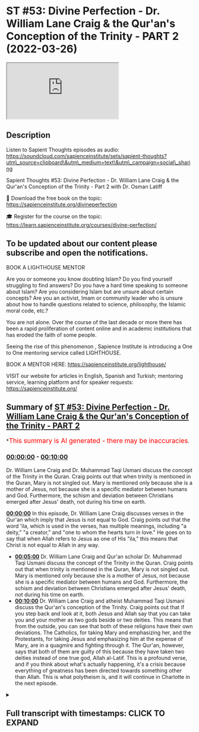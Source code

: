 # ST #53: Divine Perfection - Dr. William Lane Craig & the Qur'an's Conception of the Trinity - PART 2 (2022-03-26)

<iframe loading='lazy' src='https://www.youtube.com/embed/Nx_O-c8pYac'></iframe>

## Description

Listen to Sapient Thoughts episodes as audio: https://soundcloud.com/sapienceinstitute/sets/sapient-thoughts?utm\_source=clipboard\&utm\_medium=text\&utm\_campaign=social\_sharing

Sapient Thoughts #53: Divine Perfection - Dr. William Lane Craig & the Qur'an's Conception of the Trinity - Part 2 with Dr. Osman Latiff

📖 Download the free book on the topic: https://sapienceinstitute.org/divineperfection

🎓 Register for the course on the topic: https://learn.sapienceinstitute.org/courses/divine-perfection/

## To be updated about our content please subscribe and open the notifications.

BOOK A LIGHTHOUSE MENTOR

Are you or someone you know doubting Islam? Do you find yourself struggling to find answers?  Do you have a hard time speaking to someone about Islam?  Are you considering Islam but are unsure about certain concepts?  Are you an activist, Imam or community leader who is unsure about how to handle questions related to science, philosophy, the Islamic moral code, etc.?

You are not alone.  Over the course of the last decade or more there has been a rapid proliferation of content online and in academic institutions that has eroded the faith of some people.

Seeing the rise of  this phenomenon , Sapience Institute is introducing a One to One mentoring service called LIGHTHOUSE.

BOOK A MENTOR HERE: https://sapienceinstitute.org/lighthouse/

VISIT our website for articles in English, Spanish and Turkish; mentoring service, learning platform and for speaker requests: https://sapienceinstitute.org/

## Summary of [ST #53: Divine Perfection - Dr. William Lane Craig & the Qur'an's Conception of the Trinity - PART 2](https://www.youtube.com/watch?v=Nx_O-c8pYac)

\*<span style="color:red; font-size:125%">This summary is AI generated - there may be inaccuracies</span>.

### [00:00:00](https://www.youtube.com/watch?v=Nx_O-c8pYac\&t=0) - [00:10:00](https://www.youtube.com/watch?v=Nx_O-c8pYac\&t=600)

Dr. William Lane Craig and Dr. Muhammad Taqi Usmani discuss the concept of the Trinity in the Quran. Craig points out that when trinity is mentioned in the Quran, Mary is not singled out. Mary is mentioned only because she is a mother of Jesus, not because she is a specific mediator between humans and God. Furthermore, the schism and deviation between Christians emerged after Jesus' death, not during his time on earth.

**[00:00:00](https://www.youtube.com/watch?v=Nx_O-c8pYac\&t=0)** In this episode, Dr. William Lane Craig discusses verses in the Qur'an which imply that Jesus is not equal to God. Craig points out that the word 'ila, which is used in the verses, has multiple meanings, including "a deity," "a creator," and "one to whom the hearts turn in love." He goes on to say that when Allah refers to Jesus as one of His "ila," this means that Christ is not equal to Allah in any way.

*   **[00:05:00](https://www.youtube.com/watch?v=Nx_O-c8pYac\&t=300)**  Dr. William Lane Craig and Qur'an scholar Dr. Muhammad Taqi Usmani discuss the concept of the Trinity in the Quran. Craig points out that when trinity is mentioned in the Quran, Mary is not singled out. Mary is mentioned only because she is a mother of Jesus, not because she is a specific mediator between humans and God. Furthermore, the schism and deviation between Christians emerged after Jesus' death, not during his time on earth.
*   **[00:10:00](https://www.youtube.com/watch?v=Nx_O-c8pYac\&t=600)**  Dr. William Lane Craig and atheist Muhammad Taqi Usmani discuss the Qur'an's conception of the Trinity. Craig points out that if you step back and look at it, both Jesus and Allah say that you can take you and your mother as two gods beside or two deities. This means that from the outside, you can see that both of these religions have their own deviations. The Catholics, for taking Mary and emphasizing her, and the Protestants, for taking Jesus and emphasizing him at the expense of Mary, are in a quagmire and fighting through it. The Qur'an, however, says that both of them are guilty of this because they have taken two deities instead of one true god, Allah al-Latif. This is a profound verse, and if you think about what's actually happening, it's a crisis because everything of greatness has been directed towards something other than Allah. This is what polytheism is, and it will continue in Charlotte in the next episode.

<details><summary><h2>Full transcript with timestamps: CLICK TO EXPAND</h2></summary>

[0:00:06](https://youtu.be/Nx_O-c8pYac?t=6) assalamu alaikum welcome to sapient\
[0:00:07](https://youtu.be/Nx_O-c8pYac?t=7) force my name is and i'm of course\
[0:00:09](https://youtu.be/Nx_O-c8pYac?t=9) discussing my book my new book on divine\
[0:00:11](https://youtu.be/Nx_O-c8pYac?t=11) perfection christianity and islam on sin\
[0:00:13](https://youtu.be/Nx_O-c8pYac?t=13) and salvation\
[0:00:15](https://youtu.be/Nx_O-c8pYac?t=15) this is the third episode we've spoken\
[0:00:17](https://youtu.be/Nx_O-c8pYac?t=17) about number one the introduction behind\
[0:00:19](https://youtu.be/Nx_O-c8pYac?t=19) the book why the book the purpose behind\
[0:00:20](https://youtu.be/Nx_O-c8pYac?t=20) the book the great need of the book in\
[0:00:22](https://youtu.be/Nx_O-c8pYac?t=22) fact for all of us for muslims for even\
[0:00:24](https://youtu.be/Nx_O-c8pYac?t=24) our christian friends to understand\
[0:00:25](https://youtu.be/Nx_O-c8pYac?t=25) better understand their own faith and\
[0:00:27](https://youtu.be/Nx_O-c8pYac?t=27) the faith of islam and then we spoke\
[0:00:29](https://youtu.be/Nx_O-c8pYac?t=29) last episode about the first of dr\
[0:00:32](https://youtu.be/Nx_O-c8pYac?t=32) craig's arguments on the maximal\
[0:00:35](https://youtu.be/Nx_O-c8pYac?t=35) omniscience of allah he believes being\
[0:00:37](https://youtu.be/Nx_O-c8pYac?t=37) compromised by a misunderstanding in the\
[0:00:38](https://youtu.be/Nx_O-c8pYac?t=38) quran about the nature of the trinity as\
[0:00:41](https://youtu.be/Nx_O-c8pYac?t=41) christians perceive it or believe in it\
[0:00:44](https://youtu.be/Nx_O-c8pYac?t=44) we spoke about that last time we in fact\
[0:00:45](https://youtu.be/Nx_O-c8pYac?t=45) we went through the verses\
[0:00:48](https://youtu.be/Nx_O-c8pYac?t=48) fully quoted\
[0:00:49](https://youtu.be/Nx_O-c8pYac?t=49) that\
[0:00:50](https://youtu.be/Nx_O-c8pYac?t=50) craig and his missionary\
[0:00:52](https://youtu.be/Nx_O-c8pYac?t=52) colleagues and other apologists have\
[0:00:55](https://youtu.be/Nx_O-c8pYac?t=55) failed to cite and fail to understand\
[0:00:57](https://youtu.be/Nx_O-c8pYac?t=57) correctly\
[0:00:58](https://youtu.be/Nx_O-c8pYac?t=58) today inshallah in this episode we're\
[0:01:00](https://youtu.be/Nx_O-c8pYac?t=60) going to go through some key nuances and\
[0:01:02](https://youtu.be/Nx_O-c8pYac?t=62) details behind those verses so if you\
[0:01:04](https://youtu.be/Nx_O-c8pYac?t=64) recall therefore the first verse reads\
[0:01:06](https://youtu.be/Nx_O-c8pYac?t=66) when allah says to jesus son of mary\
[0:01:10](https://youtu.be/Nx_O-c8pYac?t=70) nasty\
[0:01:12](https://youtu.be/Nx_O-c8pYac?t=72) did you tell people to take you and your\
[0:01:14](https://youtu.be/Nx_O-c8pYac?t=74) mother as two d\
[0:01:16](https://youtu.be/Nx_O-c8pYac?t=76) as two deities besides allah now the\
[0:01:18](https://youtu.be/Nx_O-c8pYac?t=78) first point to mention is this the\
[0:01:20](https://youtu.be/Nx_O-c8pYac?t=80) meaning of the word\
[0:01:22](https://youtu.be/Nx_O-c8pYac?t=82) in this verse it's\
[0:01:23](https://youtu.be/Nx_O-c8pYac?t=83) meaning two ela's but what does ela\
[0:01:26](https://youtu.be/Nx_O-c8pYac?t=86) actually mean like when we say la ilaha\
[0:01:28](https://youtu.be/Nx_O-c8pYac?t=88) illallah there's no deity except allah\
[0:01:30](https://youtu.be/Nx_O-c8pYac?t=90) what does it actually mean\
[0:01:32](https://youtu.be/Nx_O-c8pYac?t=92) the first thing is is you have to\
[0:01:34](https://youtu.be/Nx_O-c8pYac?t=94) consider the meaning of the illah within\
[0:01:35](https://youtu.be/Nx_O-c8pYac?t=95) the quranic framework entirely what is\
[0:01:38](https://youtu.be/Nx_O-c8pYac?t=98) the quranic meaning of the word within\
[0:01:40](https://youtu.be/Nx_O-c8pYac?t=100) its own framework\
[0:01:42](https://youtu.be/Nx_O-c8pYac?t=102) in arabic means a deity for sure but it\
[0:01:45](https://youtu.be/Nx_O-c8pYac?t=105) doesn't always mean a creator as in\
[0:01:48](https://youtu.be/Nx_O-c8pYac?t=108) deity as in a creator like for example\
[0:01:49](https://youtu.be/Nx_O-c8pYac?t=109) if you say allah allah is our ila but\
[0:01:52](https://youtu.be/Nx_O-c8pYac?t=112) there are other references to illah in\
[0:01:54](https://youtu.be/Nx_O-c8pYac?t=114) the quran which don't indicate\
[0:01:56](https://youtu.be/Nx_O-c8pYac?t=116) like a\
[0:01:58](https://youtu.be/Nx_O-c8pYac?t=118) creator of the universe for example like\
[0:01:59](https://youtu.be/Nx_O-c8pYac?t=119) you find when we speak about allah\
[0:02:01](https://youtu.be/Nx_O-c8pYac?t=121) subhanahu wa\
[0:02:02](https://youtu.be/Nx_O-c8pYac?t=122) for example the verse in the quran says\
[0:02:07](https://youtu.be/Nx_O-c8pYac?t=127) have you seen him who took his own\
[0:02:09](https://youtu.be/Nx_O-c8pYac?t=129) desires as an ilam\
[0:02:11](https://youtu.be/Nx_O-c8pYac?t=131) consider him he took his own desires as\
[0:02:13](https://youtu.be/Nx_O-c8pYac?t=133) an ela as a deity doesn't mean therefore\
[0:02:15](https://youtu.be/Nx_O-c8pYac?t=135) his desires become a creator of the\
[0:02:17](https://youtu.be/Nx_O-c8pYac?t=137) universe but something that is an ela so\
[0:02:20](https://youtu.be/Nx_O-c8pYac?t=140) what does ela actually mean\
[0:02:22](https://youtu.be/Nx_O-c8pYac?t=142) the third theologian explains it\
[0:02:23](https://youtu.be/Nx_O-c8pYac?t=143) beautifully based in damascus he says\
[0:02:26](https://youtu.be/Nx_O-c8pYac?t=146) the ila is the one to which to whom\
[0:02:29](https://youtu.be/Nx_O-c8pYac?t=149) sorry to whom the hearts turn to in love\
[0:02:32](https://youtu.be/Nx_O-c8pYac?t=152) in reverence\
[0:02:37](https://youtu.be/Nx_O-c8pYac?t=157) that towards the heart the the one to\
[0:02:39](https://youtu.be/Nx_O-c8pYac?t=159) whom the hearts turn to in fair and\
[0:02:42](https://youtu.be/Nx_O-c8pYac?t=162) reverence in longing in supplication in\
[0:02:44](https://youtu.be/Nx_O-c8pYac?t=164) beseeching in praying in love in mercy\
[0:02:47](https://youtu.be/Nx_O-c8pYac?t=167) in fear in hope that is your illah that\
[0:02:50](https://youtu.be/Nx_O-c8pYac?t=170) is your deity that you're surrendering\
[0:02:52](https://youtu.be/Nx_O-c8pYac?t=172) your your will to\
[0:02:53](https://youtu.be/Nx_O-c8pYac?t=173) of course for muslims that is going to\
[0:02:55](https://youtu.be/Nx_O-c8pYac?t=175) be allah we turn only to allah in fair\
[0:02:58](https://youtu.be/Nx_O-c8pYac?t=178) in hope in reverence in exaltation in in\
[0:03:02](https://youtu.be/Nx_O-c8pYac?t=182) longing and beseeching and praying that\
[0:03:04](https://youtu.be/Nx_O-c8pYac?t=184) is only to allah so that is the meaning\
[0:03:05](https://youtu.be/Nx_O-c8pYac?t=185) of illah in the quranic framework and\
[0:03:09](https://youtu.be/Nx_O-c8pYac?t=189) allah says that some people took others\
[0:03:11](https://youtu.be/Nx_O-c8pYac?t=191) as ilah those elahs that they taken\
[0:03:14](https://youtu.be/Nx_O-c8pYac?t=194) besides allah could be stones could be\
[0:03:16](https://youtu.be/Nx_O-c8pYac?t=196) rocks could be stars and the moon it\
[0:03:19](https://youtu.be/Nx_O-c8pYac?t=199) could be trees it could be all kinds of\
[0:03:22](https://youtu.be/Nx_O-c8pYac?t=202) invisible beings it could be the jinn it\
[0:03:24](https://youtu.be/Nx_O-c8pYac?t=204) could be from the humans but they took\
[0:03:26](https://youtu.be/Nx_O-c8pYac?t=206) them as an illah doesn't mean they\
[0:03:27](https://youtu.be/Nx_O-c8pYac?t=207) believe that they were the creator of\
[0:03:29](https://youtu.be/Nx_O-c8pYac?t=209) the heavens and the earth but as\
[0:03:30](https://youtu.be/Nx_O-c8pYac?t=210) something worthy of worship for us only\
[0:03:34](https://youtu.be/Nx_O-c8pYac?t=214) allah is worthy of worship so when allah\
[0:03:37](https://youtu.be/Nx_O-c8pYac?t=217) in the quran says in this first part of\
[0:03:39](https://youtu.be/Nx_O-c8pYac?t=219) in the first part of that verse\
[0:03:41](https://youtu.be/Nx_O-c8pYac?t=221) tell people take you and your mother as\
[0:03:43](https://youtu.be/Nx_O-c8pYac?t=223) two elahs besides allah i love to say\
[0:03:46](https://youtu.be/Nx_O-c8pYac?t=226) that did you tell people take you and\
[0:03:47](https://youtu.be/Nx_O-c8pYac?t=227) your mother as to\
[0:03:49](https://youtu.be/Nx_O-c8pYac?t=229) believing that you both were the\
[0:03:50](https://youtu.be/Nx_O-c8pYac?t=230) creators of the heavens and the earth\
[0:03:52](https://youtu.be/Nx_O-c8pYac?t=232) besides allah that is the first thing\
[0:03:54](https://youtu.be/Nx_O-c8pYac?t=234) for us to remember the meaning of the\
[0:03:56](https://youtu.be/Nx_O-c8pYac?t=236) word\
[0:03:58](https://youtu.be/Nx_O-c8pYac?t=238) point number two is this then he says to\
[0:04:00](https://youtu.be/Nx_O-c8pYac?t=240) allah of course glory be to you full\
[0:04:02](https://youtu.be/Nx_O-c8pYac?t=242) perfection\
[0:04:03](https://youtu.be/Nx_O-c8pYac?t=243) belongs to you free from all\
[0:04:05](https://youtu.be/Nx_O-c8pYac?t=245) imperfection are you o allah and you\
[0:04:08](https://youtu.be/Nx_O-c8pYac?t=248) know the unseen there is one a sticking\
[0:04:10](https://youtu.be/Nx_O-c8pYac?t=250) verse in the bible that perhaps you're\
[0:04:11](https://youtu.be/Nx_O-c8pYac?t=251) all familiar with and that is something\
[0:04:13](https://youtu.be/Nx_O-c8pYac?t=253) christian missions really failed to\
[0:04:14](https://youtu.be/Nx_O-c8pYac?t=254) explain throughout the ages and that is\
[0:04:17](https://youtu.be/Nx_O-c8pYac?t=257) when jesus christ says in in the bible\
[0:04:20](https://youtu.be/Nx_O-c8pYac?t=260) that concerning the hour nobody knows\
[0:04:22](https://youtu.be/Nx_O-c8pYac?t=262) not the angels in heaven not the son but\
[0:04:25](https://youtu.be/Nx_O-c8pYac?t=265) only god and of course this verse is\
[0:04:27](https://youtu.be/Nx_O-c8pYac?t=267) emphasizing god being the knower of all\
[0:04:30](https://youtu.be/Nx_O-c8pYac?t=270) the unseen this verse in fact is\
[0:04:32](https://youtu.be/Nx_O-c8pYac?t=272) emphasizing that same message now\
[0:04:33](https://youtu.be/Nx_O-c8pYac?t=273) christians of course would say well\
[0:04:34](https://youtu.be/Nx_O-c8pYac?t=274) that's the human\
[0:04:36](https://youtu.be/Nx_O-c8pYac?t=276) form human side of jesus speaking and\
[0:04:38](https://youtu.be/Nx_O-c8pYac?t=278) not the god side of jesus speaking i\
[0:04:40](https://youtu.be/Nx_O-c8pYac?t=280) mean that's their own thing that they\
[0:04:41](https://youtu.be/Nx_O-c8pYac?t=281) have amongst them but just think about\
[0:04:43](https://youtu.be/Nx_O-c8pYac?t=283) the quran\
[0:04:44](https://youtu.be/Nx_O-c8pYac?t=284) so when allah is saying therefore that\
[0:04:45](https://youtu.be/Nx_O-c8pYac?t=285) he says to allah\
[0:04:47](https://youtu.be/Nx_O-c8pYac?t=287) you are the only knower of the unseen is\
[0:04:49](https://youtu.be/Nx_O-c8pYac?t=289) emphasizing a point it's a declarative\
[0:04:52](https://youtu.be/Nx_O-c8pYac?t=292) statement that it's only you who know\
[0:04:53](https://youtu.be/Nx_O-c8pYac?t=293) the unseen of allah and i know nothing\
[0:04:56](https://youtu.be/Nx_O-c8pYac?t=296) about what's within you and you only\
[0:04:57](https://youtu.be/Nx_O-c8pYac?t=297) know everything you know everything\
[0:04:58](https://youtu.be/Nx_O-c8pYac?t=298) what's within me that kind of\
[0:05:00](https://youtu.be/Nx_O-c8pYac?t=300) subordinate itself point number three is\
[0:05:02](https://youtu.be/Nx_O-c8pYac?t=302) this\
[0:05:04](https://youtu.be/Nx_O-c8pYac?t=304) whenever you have verses in the quran\
[0:05:06](https://youtu.be/Nx_O-c8pYac?t=306) when trinity is mentioned there are the\
[0:05:08](https://youtu.be/Nx_O-c8pYac?t=308) verses in the quran when allah says\
[0:05:10](https://youtu.be/Nx_O-c8pYac?t=310) about uh\
[0:05:13](https://youtu.be/Nx_O-c8pYac?t=313) don't say three or don't say trinity\
[0:05:15](https://youtu.be/Nx_O-c8pYac?t=315) these are explicit references to the\
[0:05:17](https://youtu.be/Nx_O-c8pYac?t=317) quran when trinity in fact is mentioned\
[0:05:20](https://youtu.be/Nx_O-c8pYac?t=320) now this verse however doesn't mention\
[0:05:22](https://youtu.be/Nx_O-c8pYac?t=322) the trinity it doesn't mention that\
[0:05:25](https://youtu.be/Nx_O-c8pYac?t=325) and if christians are building this\
[0:05:27](https://youtu.be/Nx_O-c8pYac?t=327) argument that this is the verse where\
[0:05:29](https://youtu.be/Nx_O-c8pYac?t=329) the\
[0:05:30](https://youtu.be/Nx_O-c8pYac?t=330) trinity idea is wrong in the quran this\
[0:05:32](https://youtu.be/Nx_O-c8pYac?t=332) is the key verse then why doesn't this\
[0:05:34](https://youtu.be/Nx_O-c8pYac?t=334) verse speak about trinity because there\
[0:05:36](https://youtu.be/Nx_O-c8pYac?t=336) are other verses in quran when trinity\
[0:05:38](https://youtu.be/Nx_O-c8pYac?t=338) is mentioned\
[0:05:40](https://youtu.be/Nx_O-c8pYac?t=340) this verse doesn't have it in fact the\
[0:05:43](https://youtu.be/Nx_O-c8pYac?t=343) point number two is this or point number\
[0:05:45](https://youtu.be/Nx_O-c8pYac?t=345) three is this that whenever trinity is\
[0:05:47](https://youtu.be/Nx_O-c8pYac?t=347) mentioned in the quran it makes no\
[0:05:48](https://youtu.be/Nx_O-c8pYac?t=348) mention of maryam of mary except by\
[0:05:52](https://youtu.be/Nx_O-c8pYac?t=352) stating that she is a she is a mother of\
[0:05:54](https://youtu.be/Nx_O-c8pYac?t=354) jesus\
[0:05:55](https://youtu.be/Nx_O-c8pYac?t=355) but she's not singled out in anything in\
[0:05:57](https://youtu.be/Nx_O-c8pYac?t=357) this verse she's singled out because\
[0:05:59](https://youtu.be/Nx_O-c8pYac?t=359) she's because the rest of the quran is\
[0:06:00](https://youtu.be/Nx_O-c8pYac?t=360) saying that she's singled out for for as\
[0:06:03](https://youtu.be/Nx_O-c8pYac?t=363) a deity besides allah but in all the\
[0:06:06](https://youtu.be/Nx_O-c8pYac?t=366) verses when trinity is mentioned mary\
[0:06:08](https://youtu.be/Nx_O-c8pYac?t=368) simply isn't there\
[0:06:10](https://youtu.be/Nx_O-c8pYac?t=370) as somebody singled out except by being\
[0:06:12](https://youtu.be/Nx_O-c8pYac?t=372) mary or jesus the son of mary or maryam\
[0:06:16](https://youtu.be/Nx_O-c8pYac?t=376) which is a striking point therefore for\
[0:06:17](https://youtu.be/Nx_O-c8pYac?t=377) christian friends to think about there\
[0:06:19](https://youtu.be/Nx_O-c8pYac?t=379) now the point number four is this that\
[0:06:22](https://youtu.be/Nx_O-c8pYac?t=382) when allah the quran says did you take\
[0:06:24](https://youtu.be/Nx_O-c8pYac?t=384) people people take you and your mother\
[0:06:25](https://youtu.be/Nx_O-c8pYac?t=385) as two deities besides allah the\
[0:06:27](https://youtu.be/Nx_O-c8pYac?t=387) christians have a major major problem\
[0:06:30](https://youtu.be/Nx_O-c8pYac?t=390) because remember of course throughout\
[0:06:32](https://youtu.be/Nx_O-c8pYac?t=392) christian history and remember this is\
[0:06:34](https://youtu.be/Nx_O-c8pYac?t=394) something coming after jesus when jesus\
[0:06:35](https://youtu.be/Nx_O-c8pYac?t=395) says to allah\
[0:06:37](https://youtu.be/Nx_O-c8pYac?t=397) that you know when i was with them i was\
[0:06:39](https://youtu.be/Nx_O-c8pYac?t=399) a witness over them\
[0:06:43](https://youtu.be/Nx_O-c8pYac?t=403) and when you raised me or took me you\
[0:06:46](https://youtu.be/Nx_O-c8pYac?t=406) were the watcher over them that means\
[0:06:49](https://youtu.be/Nx_O-c8pYac?t=409) these kind of schisms\
[0:06:52](https://youtu.be/Nx_O-c8pYac?t=412) and\
[0:06:52](https://youtu.be/Nx_O-c8pYac?t=412) dogmatic deviations emerged not in his\
[0:06:55](https://youtu.be/Nx_O-c8pYac?t=415) time where he was with them watch over\
[0:06:58](https://youtu.be/Nx_O-c8pYac?t=418) them but they emerged after him let's\
[0:07:00](https://youtu.be/Nx_O-c8pYac?t=420) test it is that true did it emerge after\
[0:07:02](https://youtu.be/Nx_O-c8pYac?t=422) let's just check it if it's true well\
[0:07:04](https://youtu.be/Nx_O-c8pYac?t=424) the point is this just look at very\
[0:07:06](https://youtu.be/Nx_O-c8pYac?t=426) simply you have these two very big\
[0:07:07](https://youtu.be/Nx_O-c8pYac?t=427) denominations of the catholics and the\
[0:07:09](https://youtu.be/Nx_O-c8pYac?t=429) protestants and of course you have the\
[0:07:11](https://youtu.be/Nx_O-c8pYac?t=431) the orthodox as well and you have the\
[0:07:12](https://youtu.be/Nx_O-c8pYac?t=432) anglicans and others as well\
[0:07:15](https://youtu.be/Nx_O-c8pYac?t=435) but the point is this there is a\
[0:07:17](https://youtu.be/Nx_O-c8pYac?t=437) sizeable population of christians today\
[0:07:19](https://youtu.be/Nx_O-c8pYac?t=439) who do in fact take mary as what we\
[0:07:23](https://youtu.be/Nx_O-c8pYac?t=443) would qualify to what we would term as\
[0:07:25](https://youtu.be/Nx_O-c8pYac?t=445) an ila as a deity besides allah so how\
[0:07:29](https://youtu.be/Nx_O-c8pYac?t=449) does that work then\
[0:07:30](https://youtu.be/Nx_O-c8pYac?t=450) well if the ilah is the one as immak and\
[0:07:33](https://youtu.be/Nx_O-c8pYac?t=453) others have said to one to whom hearts\
[0:07:35](https://youtu.be/Nx_O-c8pYac?t=455) turn to in reverence in fair in hope in\
[0:07:39](https://youtu.be/Nx_O-c8pYac?t=459) penance in longing in prayer and\
[0:07:40](https://youtu.be/Nx_O-c8pYac?t=460) beseeching then that for christian\
[0:07:42](https://youtu.be/Nx_O-c8pYac?t=462) catholics will certainly therefore be\
[0:07:44](https://youtu.be/Nx_O-c8pYac?t=464) mary because catholics do see mary like\
[0:07:48](https://youtu.be/Nx_O-c8pYac?t=468) that in fact they see her more than that\
[0:07:50](https://youtu.be/Nx_O-c8pYac?t=470) they see her as a mediatrix so who is a\
[0:07:53](https://youtu.be/Nx_O-c8pYac?t=473) mediatrix if jesus is a mediator notice\
[0:07:56](https://youtu.be/Nx_O-c8pYac?t=476) that protestant christians would say\
[0:07:57](https://youtu.be/Nx_O-c8pYac?t=477) jesus is the mediator the atoner the one\
[0:08:00](https://youtu.be/Nx_O-c8pYac?t=480) between us and god the one that kind of\
[0:08:04](https://youtu.be/Nx_O-c8pYac?t=484) fixes the schism and the not the skill\
[0:08:06](https://youtu.be/Nx_O-c8pYac?t=486) but the rift the chasm between us and\
[0:08:09](https://youtu.be/Nx_O-c8pYac?t=489) god that emerged from adam's sin in the\
[0:08:10](https://youtu.be/Nx_O-c8pYac?t=490) first place that's jesus so where does\
[0:08:13](https://youtu.be/Nx_O-c8pYac?t=493) the mediatrix come in then and so the\
[0:08:15](https://youtu.be/Nx_O-c8pYac?t=495) catholics would say well you need the\
[0:08:16](https://youtu.be/Nx_O-c8pYac?t=496) mediatrix because the mediatrix is\
[0:08:19](https://youtu.be/Nx_O-c8pYac?t=499) jesus's mother she's of course theotokos\
[0:08:21](https://youtu.be/Nx_O-c8pYac?t=501) the mother of god in their eyes and the\
[0:08:23](https://youtu.be/Nx_O-c8pYac?t=503) mediatrix\
[0:08:25](https://youtu.be/Nx_O-c8pYac?t=505) because she's the one that's you know\
[0:08:26](https://youtu.be/Nx_O-c8pYac?t=506) you can appeal to her to appeal to the\
[0:08:28](https://youtu.be/Nx_O-c8pYac?t=508) son to appeal to the father\
[0:08:31](https://youtu.be/Nx_O-c8pYac?t=511) appeal to her to appeal to the son\
[0:08:33](https://youtu.be/Nx_O-c8pYac?t=513) that's her own son and then the son of\
[0:08:34](https://youtu.be/Nx_O-c8pYac?t=514) course who is fully god of course in\
[0:08:36](https://youtu.be/Nx_O-c8pYac?t=516) their eyes uh can you know can pray for\
[0:08:39](https://youtu.be/Nx_O-c8pYac?t=519) you do good for you and also appeal to\
[0:08:40](https://youtu.be/Nx_O-c8pYac?t=520) the father who is also god as well and\
[0:08:43](https://youtu.be/Nx_O-c8pYac?t=523) so if you look at it like this therefore\
[0:08:46](https://youtu.be/Nx_O-c8pYac?t=526) now when when christians might look at\
[0:08:47](https://youtu.be/Nx_O-c8pYac?t=527) this verse you might see well we don't\
[0:08:49](https://youtu.be/Nx_O-c8pYac?t=529) actually do that we don't worship\
[0:08:53](https://youtu.be/Nx_O-c8pYac?t=533) jesus and mary we don't worship mary\
[0:08:56](https://youtu.be/Nx_O-c8pYac?t=536) they might say that but it depends how\
[0:08:58](https://youtu.be/Nx_O-c8pYac?t=538) you're looking at it because if you're\
[0:09:00](https://youtu.be/Nx_O-c8pYac?t=540) looking at from the point of view let's\
[0:09:02](https://youtu.be/Nx_O-c8pYac?t=542) say for example you're a a catholic\
[0:09:04](https://youtu.be/Nx_O-c8pYac?t=544) right so you therefore are on the side\
[0:09:07](https://youtu.be/Nx_O-c8pYac?t=547) of well of kind of taking mary as a\
[0:09:11](https://youtu.be/Nx_O-c8pYac?t=551) deity besides allah\
[0:09:13](https://youtu.be/Nx_O-c8pYac?t=553) and then of course you have to do with\
[0:09:14](https://youtu.be/Nx_O-c8pYac?t=554) the fact that there's also jesus as a\
[0:09:16](https://youtu.be/Nx_O-c8pYac?t=556) deity besides allah then you have the\
[0:09:18](https://youtu.be/Nx_O-c8pYac?t=558) other end of the spectrum where you have\
[0:09:20](https://youtu.be/Nx_O-c8pYac?t=560) the protestants who would blame the\
[0:09:23](https://youtu.be/Nx_O-c8pYac?t=563) catholics for taking mary as mediatrix\
[0:09:26](https://youtu.be/Nx_O-c8pYac?t=566) so it's like both of these are in\
[0:09:29](https://youtu.be/Nx_O-c8pYac?t=569) opposition to one another because the\
[0:09:31](https://youtu.be/Nx_O-c8pYac?t=571) catholics would say to the protestants\
[0:09:34](https://youtu.be/Nx_O-c8pYac?t=574) that you're not giving mary\
[0:09:36](https://youtu.be/Nx_O-c8pYac?t=576) had you right because she is a mediatrix\
[0:09:39](https://youtu.be/Nx_O-c8pYac?t=579) right so she deserves all of that\
[0:09:40](https://youtu.be/Nx_O-c8pYac?t=580) reverence and fear and love and hope and\
[0:09:42](https://youtu.be/Nx_O-c8pYac?t=582) trust whatever and then the person will\
[0:09:44](https://youtu.be/Nx_O-c8pYac?t=584) say to the catholics you're making\
[0:09:46](https://youtu.be/Nx_O-c8pYac?t=586) idolatry\
[0:09:47](https://youtu.be/Nx_O-c8pYac?t=587) right because you're taking somebody\
[0:09:49](https://youtu.be/Nx_O-c8pYac?t=589) else above jesus or with jesus because\
[0:09:51](https://youtu.be/Nx_O-c8pYac?t=591) jesus is sufficient as a mediator so why\
[0:09:54](https://youtu.be/Nx_O-c8pYac?t=594) the need for a mediatrix now the quran\
[0:09:56](https://youtu.be/Nx_O-c8pYac?t=596) of course if you step back step back i\
[0:09:58](https://youtu.be/Nx_O-c8pYac?t=598) think for me the verse is so profound\
[0:10:00](https://youtu.be/Nx_O-c8pYac?t=600) because if you step back and look at it\
[0:10:02](https://youtu.be/Nx_O-c8pYac?t=602) that jesus says to allah says to jesus\
[0:10:05](https://youtu.be/Nx_O-c8pYac?t=605) you tell people take you and your mother\
[0:10:07](https://youtu.be/Nx_O-c8pYac?t=607) as two gods beside or two deities and\
[0:10:08](https://youtu.be/Nx_O-c8pYac?t=608) well god's besides allah\
[0:10:10](https://youtu.be/Nx_O-c8pYac?t=610) that means that\
[0:10:12](https://youtu.be/Nx_O-c8pYac?t=612) from the you know from from out from\
[0:10:14](https://youtu.be/Nx_O-c8pYac?t=614) outside you can see that both of these\
[0:10:16](https://youtu.be/Nx_O-c8pYac?t=616) have their own deviations\
[0:10:18](https://youtu.be/Nx_O-c8pYac?t=618) the catholics of course for taking mary\
[0:10:21](https://youtu.be/Nx_O-c8pYac?t=621) and emphasizing her and the protestants\
[0:10:23](https://youtu.be/Nx_O-c8pYac?t=623) for taking jesus and emphasizing him at\
[0:10:26](https://youtu.be/Nx_O-c8pYac?t=626) the expense of mary so both of them are\
[0:10:28](https://youtu.be/Nx_O-c8pYac?t=628) in this kind of a quagmire and fighting\
[0:10:30](https://youtu.be/Nx_O-c8pYac?t=630) through it they've taken the mediator\
[0:10:33](https://youtu.be/Nx_O-c8pYac?t=633) and the mediatrix this one mediator but\
[0:10:35](https://youtu.be/Nx_O-c8pYac?t=635) no mediatrix this one mediator and\
[0:10:37](https://youtu.be/Nx_O-c8pYac?t=637) mediatrix and allah is saying you both\
[0:10:39](https://youtu.be/Nx_O-c8pYac?t=639) did the situation uh that went wrong of\
[0:10:42](https://youtu.be/Nx_O-c8pYac?t=642) taking both as two deities besides allah\
[0:10:44](https://youtu.be/Nx_O-c8pYac?t=644) it's a profound verse if you think\
[0:10:46](https://youtu.be/Nx_O-c8pYac?t=646) deeply about what's actually happening\
[0:10:48](https://youtu.be/Nx_O-c8pYac?t=648) here now what happened in the\
[0:10:50](https://youtu.be/Nx_O-c8pYac?t=650) reformation period you had the lutheran\
[0:10:52](https://youtu.be/Nx_O-c8pYac?t=652) and protestant reformation and what are\
[0:10:54](https://youtu.be/Nx_O-c8pYac?t=654) they saying about our our catholic\
[0:10:57](https://youtu.be/Nx_O-c8pYac?t=657) friends they said the catholics are\
[0:10:58](https://youtu.be/Nx_O-c8pYac?t=658) guilty of marrying a lottery this is\
[0:11:01](https://youtu.be/Nx_O-c8pYac?t=661) from mariology\
[0:11:03](https://youtu.be/Nx_O-c8pYac?t=663) mario lottery is from idolatry\
[0:11:05](https://youtu.be/Nx_O-c8pYac?t=665) that they're committing a mary a lot\
[0:11:07](https://youtu.be/Nx_O-c8pYac?t=667) remaining an idolatry concerning mary\
[0:11:10](https://youtu.be/Nx_O-c8pYac?t=670) they're taking mary as another god\
[0:11:13](https://youtu.be/Nx_O-c8pYac?t=673) besides god because they're putting her\
[0:11:16](https://youtu.be/Nx_O-c8pYac?t=676) in the same level\
[0:11:18](https://youtu.be/Nx_O-c8pYac?t=678) as jesus by saying she is a mediatrix\
[0:11:20](https://youtu.be/Nx_O-c8pYac?t=680) and then she has of course so many\
[0:11:22](https://youtu.be/Nx_O-c8pYac?t=682) things in catholicism about praying to a\
[0:11:24](https://youtu.be/Nx_O-c8pYac?t=684) rosary to mary prayers for mary uh you\
[0:11:28](https://youtu.be/Nx_O-c8pYac?t=688) know rosary for so many things to do\
[0:11:30](https://youtu.be/Nx_O-c8pYac?t=690) with with mary that protestants in fact\
[0:11:32](https://youtu.be/Nx_O-c8pYac?t=692) believe that's tantamount to perhaps\
[0:11:35](https://youtu.be/Nx_O-c8pYac?t=695) tantamount to polytheism that the quran\
[0:11:38](https://youtu.be/Nx_O-c8pYac?t=698) is saying well you're both guilty of\
[0:11:39](https://youtu.be/Nx_O-c8pYac?t=699) that because you both have taken these\
[0:11:41](https://youtu.be/Nx_O-c8pYac?t=701) two deities besides the one true god\
[0:11:45](https://youtu.be/Nx_O-c8pYac?t=705) allah al-latif\
[0:11:47](https://youtu.be/Nx_O-c8pYac?t=707) allah is\
[0:11:48](https://youtu.be/Nx_O-c8pYac?t=708) all right allah is as the subtly\
[0:11:50](https://youtu.be/Nx_O-c8pYac?t=710) perfectly subtle one\
[0:11:52](https://youtu.be/Nx_O-c8pYac?t=712) allah is\
[0:11:56](https://youtu.be/Nx_O-c8pYac?t=716) the supreme one the exalted only exalted\
[0:11:58](https://youtu.be/Nx_O-c8pYac?t=718) one that is allah right so what happens\
[0:12:02](https://youtu.be/Nx_O-c8pYac?t=722) what's the problem in this the problem\
[0:12:04](https://youtu.be/Nx_O-c8pYac?t=724) in this is this everything of greatness\
[0:12:05](https://youtu.be/Nx_O-c8pYac?t=725) allah place within you your capability\
[0:12:08](https://youtu.be/Nx_O-c8pYac?t=728) your power your potential right for you\
[0:12:10](https://youtu.be/Nx_O-c8pYac?t=730) to worship only allah alone with any\
[0:12:12](https://youtu.be/Nx_O-c8pYac?t=732) partners has been directed misdirected\
[0:12:16](https://youtu.be/Nx_O-c8pYac?t=736) to somebody something other than allah\
[0:12:18](https://youtu.be/Nx_O-c8pYac?t=738) and that is a crisis of what shirk or\
[0:12:21](https://youtu.be/Nx_O-c8pYac?t=741) polytheism actually is will carry on in\
[0:12:24](https://youtu.be/Nx_O-c8pYac?t=744) charlotte in the next episode

</details>
